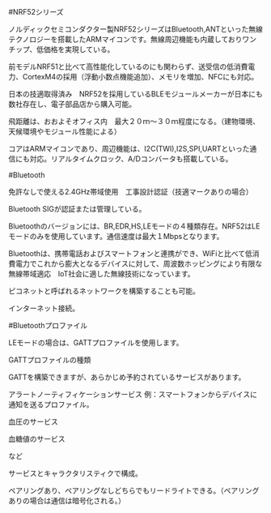 #NRF52シリーズ

ノルディックセミコンダクター製NRF52シリーズはBluetooth,ANTといった無線テクノロジーを搭載したARMマイコンです。無線周辺機能も内蔵しておりワンチップ、低価格を実現している。

前モデルNRF51と比べて高性能化しているのにも関わらず、送受信の低消費電力、CortexM4の採用（浮動小数点機能追加）、メモリを増加、NFCにも対応。

日本の技適取得済み　NRF52を採用しているBLEモジュールメーカーが日本にも数社存在し、電子部品店から購入可能。

飛距離は、おおよそオフィス内　最大２０ｍ～３０ｍ程度になる。（建物環境、天候環境やモジュール性能による）

コアはARMマイコンであり、周辺機能は、I2C(TWI),I2S,SPI,UARTといった通信にも対応。リアルタイムクロック、A/Dコンバータも搭載している。

#Bluetooth

免許なしで使える2.4GHz帯域使用　工事設計認証（技適マークありの場合）

Bluetooth SIGが認証または管理している。

Bluetoothのバージョンには、BR,EDR,HS,LEモードの４種類存在。NRF52はLEモードのみを使用しています。通信速度は最大１Mbpsとなります。

Bluetoothは、携帯電話およびスマートフォンと連携ができ、WiFiと比べて低消費電力でこれから膨大となるデバイスに対して、周波数ホッピングにより有限な無線帯域適応　IoT社会に適した無線技術になっています。

ピコネットと呼ばれるネットワークを構築することも可能。

インターネット接続。

#Bluetoothプロファイル

LEモードの場合は、GATTプロファイルを使用します。

GATTプロファイルの種類

GATTを構築できますが、あらかじめ予約されているサービスがあります。

アラートノーティフィケーションサービス 例：スマートフォンからデバイスに通知を送るプロファイル。

血圧のサービス

血糖値のサービス

など



サービスとキャラクタリスティクで構成。

ペアリングあり、ペアリングなしどちらでもリードライトできる。（ペアリングありの場合は通信は暗号化される。）
